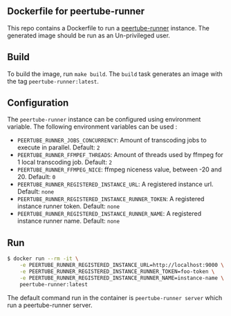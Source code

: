 ## Dockerfile for peertube-runner

This repo contains a Dockerfile to run a [peertube-runner](https://docs.joinpeertube.org/maintain/tools#peertube-runner) instance.
The generated image should be run as an Un-privileged user.

## Build

To build the image, run `make build`. The `build` task generates an image with the tag `peertube-runner:latest`.

## Configuration

The `peertube-runner` instance can be configured using environment variable. The following environment variables
can be used : 

- `PEERTUBE_RUNNER_JOBS_CONCURRENCY`: Amount of transcoding jobs to execute in parallel. Default: `2`
- `PEERTUBE_RUNNER_FFMPEF_THREADS`: Amount of threads used by ffmpeg for 1 local transcoding job. Default: `2`
- `PEERTUBE_RUNNER_FFMPEG_NICE`: ffmpeg niceness value, between -20 and 20. Default: `0`
- `PEERTUBE_RUNNER_REGISTERED_INSTANCE_URL`: A registered instance url. Default: `none`
- `PEERTUBE_RUNNER_REGISTERED_INSTANCE_RUNNER_TOKEN`: A registered instance runner token. Default: `none`
- `PEERTUBE_RUNNER_REGISTERED_INSTANCE_RUNNER_NAME`: A registered instance runner name. Default: `none`

## Run

```bash
$ docker run --rm -it \
    -e PEERTUBE_RUNNER_REGISTERED_INSTANCE_URL=http://localhost:9000 \
    -e PEERTUBE_RUNNER_REGISTERED_INSTANCE_RUNNER_TOKEN=foo-token \
    -e PEERTUBE_RUNNER_REGISTERED_INSTANCE_RUNNER_NAME=instance-name \
    peertube-runner:latest
```

The default command run in the container is `peertube-runner server` which run a peertube-runner server.

